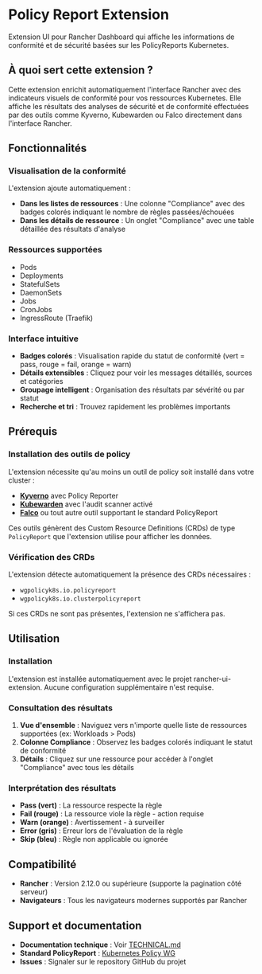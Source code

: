 # Policy Report Extension

Extension UI pour Rancher Dashboard qui affiche les informations de conformité et de sécurité basées sur les PolicyReports Kubernetes.

## À quoi sert cette extension ?

Cette extension enrichit automatiquement l'interface Rancher avec des indicateurs visuels de conformité pour vos ressources Kubernetes. Elle affiche les résultats des analyses de sécurité et de conformité effectuées par des outils comme Kyverno, Kubewarden ou Falco directement dans l'interface Rancher.

## Fonctionnalités

### Visualisation de la conformité

L'extension ajoute automatiquement :

- **Dans les listes de ressources** : Une colonne "Compliance" avec des badges colorés indiquant le nombre de règles passées/échouées
- **Dans les détails de ressource** : Un onglet "Compliance" avec une table détaillée des résultats d'analyse

### Ressources supportées

- Pods
- Deployments
- StatefulSets
- DaemonSets
- Jobs
- CronJobs
- IngressRoute (Traefik)

### Interface intuitive

- **Badges colorés** : Visualisation rapide du statut de conformité (vert = pass, rouge = fail, orange = warn)
- **Détails extensibles** : Cliquez pour voir les messages détaillés, sources et catégories
- **Groupage intelligent** : Organisation des résultats par sévérité ou par statut
- **Recherche et tri** : Trouvez rapidement les problèmes importants

## Prérequis

### Installation des outils de policy

L'extension nécessite qu'au moins un outil de policy soit installé dans votre cluster :

- **[Kyverno](https://kyverno.io/)** avec Policy Reporter
- **[Kubewarden](https://www.kubewarden.io/)** avec l'audit scanner activé
- **[Falco](https://falco.org/)** ou tout autre outil supportant le standard PolicyReport

Ces outils génèrent des Custom Resource Definitions (CRDs) de type `PolicyReport` que l'extension utilise pour afficher les données.

### Vérification des CRDs

L'extension détecte automatiquement la présence des CRDs nécessaires :
- `wgpolicyk8s.io.policyreport`
- `wgpolicyk8s.io.clusterpolicyreport`

Si ces CRDs ne sont pas présentes, l'extension ne s'affichera pas.

## Utilisation

### Installation

L'extension est installée automatiquement avec le projet rancher-ui-extension. Aucune configuration supplémentaire n'est requise.

### Consultation des résultats

1. **Vue d'ensemble** : Naviguez vers n'importe quelle liste de ressources supportées (ex: Workloads > Pods)
2. **Colonne Compliance** : Observez les badges colorés indiquant le statut de conformité
3. **Détails** : Cliquez sur une ressource pour accéder à l'onglet "Compliance" avec tous les détails

### Interprétation des résultats

- **Pass (vert)** : La ressource respecte la règle
- **Fail (rouge)** : La ressource viole la règle - action requise
- **Warn (orange)** : Avertissement - à surveiller
- **Error (gris)** : Erreur lors de l'évaluation de la règle
- **Skip (bleu)** : Règle non applicable ou ignorée

## Compatibilité

- **Rancher** : Version 2.12.0 ou supérieure (supporte la pagination côté serveur)
- **Navigateurs** : Tous les navigateurs modernes supportés par Rancher

## Support et documentation

- **Documentation technique** : Voir [TECHNICAL.md](./TECHNICAL.md)
- **Standard PolicyReport** : [Kubernetes Policy WG](https://github.com/kubernetes-sigs/wg-policy-prototypes)
- **Issues** : Signaler sur le repository GitHub du projet
